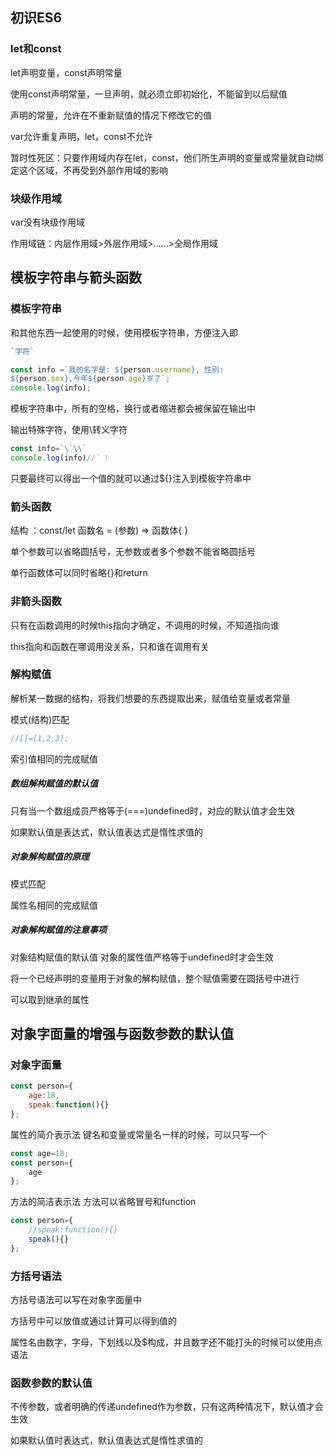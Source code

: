 ## 初识ES6

### let和const

let声明变量，const声明常量 

 使用const声明常量，一旦声明，就必须立即初始化，不能留到以后赋值

声明的常量，允许在不重新赋值的情况下修改它的值

 var允许重复声明，let，const不允许

暂时性死区：只要作用域内存在let，const，他们所生声明的变量或常量就自动绑定这个区域，不再受到外部作用域的影响

### 块级作用域

var没有块级作用域 

作用域链：内层作用域>外层作用域>......>全局作用域

## 模板字符串与箭头函数

### 模板字符串

和其他东西一起使用的时候，使用模板字符串，方便注入即  

```js
`字符`
```

```js
const info =`我的名字是: ${person.username}, 性别:
${person.sex},今年${person.age}岁了`;
console.log(info);
```

模板字符串中，所有的空格，换行或者缩进都会被保留在输出中

输出特殊字符，使用\转义字符

```js
const info=`\`\\`
console.log(info)//` \
```

只要最终可以得出一个值的就可以通过${}注入到模板字符串中

###  箭头函数

结构  ：const/let 函数名 = (参数) => 函数体{ }

单个参数可以省略圆括号，无参数或者多个参数不能省略圆括号

单行函数体可以同时省略{}和return   

### 非箭头函数

只有在函数调用的时候this指向才确定，不调用的时候，不知道指向谁

this指向和函数在哪调用没关系，只和谁在调用有关

###  解构赋值

 解析某一数据的结构，将我们想要的东西提取出来，赋值给变量或者常量

模式(结构)匹配

```js
//[]=[1,2,3];
```

索引值相同的完成赋值

##### 数组解构赋值的默认值 

只有当一个数组成员严格等于(===)undefined时，对应的默认值才会生效

如果默认值是表达式，默认值表达式是惰性求值的 

##### 对象解构赋值的原理

模式匹配

属性名相同的完成赋值

##### 对象解构赋值的注意事项

对象结构赋值的默认值   对象的属性值严格等于undefined时才会生效

将一个已经声明的变量用于对象的解构赋值，整个赋值需要在圆括号中进行

可以取到继承的属性

## 对象字面量的增强与函数参数的默认值

### 对象字面量

```js
const person={
    age:18,
    speak:function(){}
};
```

属性的简介表示法      键名和变量或常量名一样的时候，可以只写一个

```js
const age=18;
const person={
    age
};
```

方法的简洁表示法    方法可以省略冒号和function

```js
const person={
    //speak:function(){}
    speak(){}
};
```

### 方括号语法

方括号语法可以写在对象字面量中

方括号中可以放值或通过计算可以得到值的

属性名由数字，字母，下划线以及$构成，并且数字还不能打头的时候可以使用点语法

### 函数参数的默认值

不传参数，或者明确的传递undefined作为参数，只有这两种情况下，默认值才会生效

如果默认值时表达式，默认值表达式是惰性求值的 

